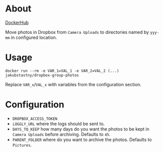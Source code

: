 # About

[DockerHub](https://cloud.docker.com/u/jakubstastny/repository/docker/jakubstastny/dropbox-group-photos)

Move photos in Dropbox from `Camera Uploads` to directories named by `yyy-mm` in configured location.

# Usage

```
docker run --rm -e VAR_1=VAL_1 -e VAR_2=VAL_2 (...) jakubstastny/dropbox-group-photos
```

Replace `VAR_x`/`VAL_x` with variables from the configuration section.

# Configuration

- `DROPBOX_ACCESS_TOKEN`
- `LOGGLY_URL` where the logs should be sent to.
- `DAYS_TO_KEEP` how many days do you want the photos to be kept in `Camera Uploads` before archiving. Defaults to `45`.
- `PARENT_FOLDER` where do you want to archive the photos. Defaults to `Pictures`.
